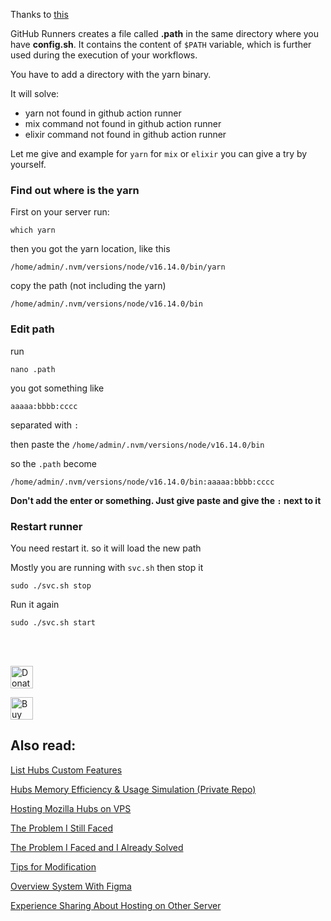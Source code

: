 Thanks to [this](https://github.com/actions/setup-node/issues/182#issuecomment-718233039)

GitHub Runners creates a file called **.path** in the same directory where you have **config.sh**. It contains the content of `$PATH` variable, which is further used during the execution of your workflows.
 
You have to add a directory with the yarn binary.

It will solve:

- yarn not found in github action runner
- mix command not found in github action runner
- elixir command not found in github action runner

Let me give and example for `yarn` for `mix` or `elixir` you can give a try by yourself.
 
### Find out where is the yarn
First on your server run:

```
which yarn
```

then you got the yarn location, like this
```
/home/admin/.nvm/versions/node/v16.14.0/bin/yarn
```

copy the path (not including the yarn)
```
/home/admin/.nvm/versions/node/v16.14.0/bin
```

### Edit path
run 
```
nano .path
```

you got something like

`aaaaa:bbbb:cccc`

separated with `:`

then paste the `/home/admin/.nvm/versions/node/v16.14.0/bin`

so the `.path` become

`/home/admin/.nvm/versions/node/v16.14.0/bin:aaaaa:bbbb:cccc`

**Don't add the enter or something. Just give paste and give the `:` next to it**

### Restart runner 
You need restart it. so it will load the new path

Mostly you are running with `svc.sh` then stop it
```
sudo ./svc.sh stop
```
Run it again
```
sudo ./svc.sh start
```

<br>
<br>



<a href='https://paypal.me/AlbirrKarim' target='_blank'><img height='36' style='border:0px;height:36px;' src='https://user-images.githubusercontent.com/29292018/186840848-65e25ff9-47e2-424b-bfa0-4ca5d027b346.png' border='0' alt='Donate via paypal' /></a>

<a href='https://ko-fi.com/Q5Q0BC92X' target='_blank'><img height='36' style='border:0px;height:36px;' src='https://cdn.ko-fi.com/cdn/kofi3.png?v=3' border='0' alt='Buy Me a Coffee at ko-fi.com' /></a>

## Also read:

[List Hubs Custom Features](https://github.com/albirrkarim/mozilla-hubs-custom-features)

[Hubs Memory Efficiency & Usage Simulation (Private Repo)](https://github.com/albirrkarim/mozilla-hubs-optimization)

[Hosting Mozilla Hubs on VPS](https://github.com/albirrkarim/mozilla-hubs-installation-detailed/blob/main/VPS_FOR_HUBS.md)

[The Problem I Still Faced](https://github.com/albirrkarim/mozilla-hubs-installation-detailed/blob/main/PROBLEM_UNSOLVED.md)

[The Problem I Faced and I Already Solved](https://github.com/albirrkarim/mozilla-hubs-installation-detailed/blob/main/PROBLEM_SOLVED.md)

[Tips for Modification](https://github.com/albirrkarim/mozilla-hubs-installation-detailed/blob/main/HOW_TO_MODIFY.md)

[Overview System With Figma](https://www.figma.com/file/h92Je1ac9AtgrR5OHVv9DZ/Overview-Mozilla-Hubs-Project?node-id=0%3A1)

[Experience Sharing About Hosting on Other Server](https://github.com/albirrkarim/mozilla-hubs-installation-detailed/blob/main/EXPERIENCE.md)